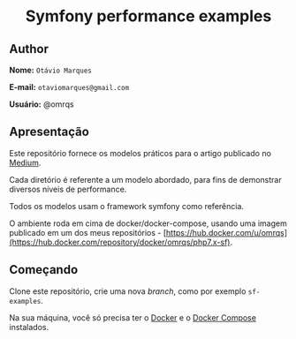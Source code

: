 <div align="center">
    <h1 align="center">Symfony performance examples</h1>
</div>

## Author

**Nome:** `Otávio Marques`

**E-mail:** `otaviomarques@gmail.com`

**Usuário:** @omrqs

## Apresentação

Este repositório fornece os modelos práticos para o artigo publicado no [Medium](https://medium.com/@omrqs/performance-com-symfony-framework-d7c3457d663d).

Cada diretório é referente a um modelo abordado, para fins de demonstrar diversos níveis de performance.

Todos os modelos usam o framework symfony como referência.

O ambiente roda em cima de docker/docker-compose, usando uma imagem publicado em um dos meus repositórios - [https://hub.docker.com/u/omrqs](https://hub.docker.com/repository/docker/omrqs/php7.x-sf).

## Começando

Clone este repositório, crie uma nova _branch_, como por exemplo `sf-examples`.

Na sua máquina, você só precisa ter o [Docker](https://www.docker.com/get-started) e o [Docker Compose](https://docs.docker.com/compose/) instalados.

